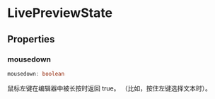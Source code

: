 <!--
 * @Author: haifeng.lu haifeng.lu@ly.com
 * @Date: 2022-08-23 11:37:51
 * @LastEditors: haifeng.lu
 * @LastEditTime: 2022-12-15 10:20:02
 * @Description: 
-->
# LivePreviewState

## Properties

### mousedown

```ts
mousedown: boolean
```

鼠标左键在编辑器中被长按时返回 true。
（比如，按住左键选择文本时）。